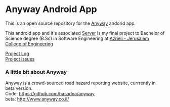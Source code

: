 Anyway Android App
================
This is an open source repository for the [Anyway](http://www.anyway.co.il) andorid app.

This android app and it's associated [Server](http://github.com/samuelregev/anywayClusterServer) is my final project to Bachelor of Science degree (B.Sc) in Software Engineering at [Azrieli - Jerusalem College of Engineering](http://www.jce.ac.il/)

[Project Log](https://github.com/samuelregev/anywayAndroidApp/wiki/Project-Log)  
[Project issues](https://huboard.com/samuelregev/anywayAndroidApp)

### A little bit about Anyway
Anyway is a crowd-sourced road hazard reporting website, currrently in beta version.  
Code: https://github.com/hasadna/anyway  
beta: http://www.anyway.co.il/  


